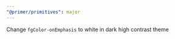 ```yaml
---
"@primer/primitives": major
---
```


Change `fgColor-onEmphasis` to white in dark high contrast theme
